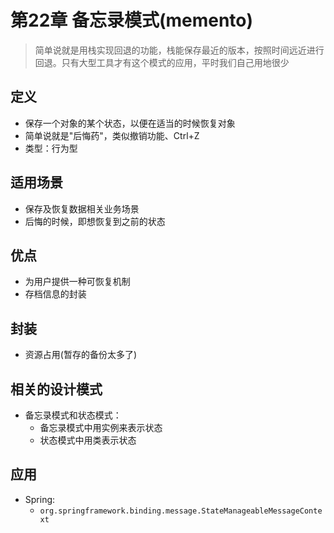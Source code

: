 # 第22章 备忘录模式(memento)
> 简单说就是用栈实现回退的功能，栈能保存最近的版本，按照时间远近进行回退。只有大型工具才有这个模式的应用，平时我们自己用地很少
## 定义
+ 保存一个对象的某个状态，以便在适当的时候恢复对象
+ 简单说就是"后悔药"，类似撤销功能、Ctrl+Z
+ 类型：行为型

## 适用场景
+ 保存及恢复数据相关业务场景
+ 后悔的时候，即想恢复到之前的状态

## 优点
+ 为用户提供一种可恢复机制
+ 存档信息的封装

## 封装
+ 资源占用(暂存的备份太多了)

## 相关的设计模式
+ 备忘录模式和状态模式：
  + 备忘录模式中用实例来表示状态
  + 状态模式中用类表示状态

## 应用
+ Spring:
  + `org.springframework.binding.message.StateManageableMessageContext`